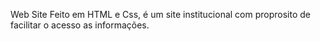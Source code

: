 Web Site
  Feito em HTML e Css, é um site institucional com proprosito de facilitar o acesso as informações.
 
